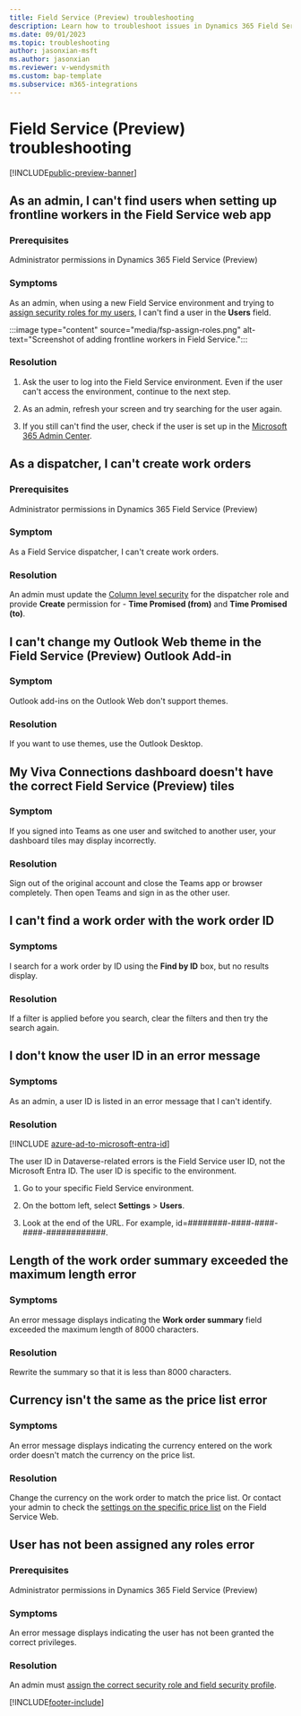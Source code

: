 ```yaml
---
title: Field Service (Preview) troubleshooting
description: Learn how to troubleshoot issues in Dynamics 365 Field Service (Preview).
ms.date: 09/01/2023
ms.topic: troubleshooting
author: jasonxian-msft
ms.author: jasonxian
ms.reviewer: v-wendysmith
ms.custom: bap-template
ms.subservice: m365-integrations
---
```


# Field Service (Preview) troubleshooting

[!INCLUDE[public-preview-banner](../includes/public-preview-banner.md)]

## As an admin, I can't find users when setting up frontline workers in the Field Service web app

### Prerequisites

Administrator permissions in Dynamics 365 Field Service (Preview)

### Symptoms

As an admin, when using a new Field Service environment and trying to [assign security roles for my users](flw-admin.md#assign-security-roles-and-field-security-profiles), I can't find a user in the **Users** field.

   :::image type="content" source="media/fsp-assign-roles.png" alt-text="Screenshot of adding frontline workers in Field Service.":::

### Resolution

1. Ask the user to log into the Field Service environment. Even if the user can't access the environment, continue to the next step.

1. As an admin, refresh your screen and try searching for the user again.

1. If you still can't find the user, check if the user is set up in the [Microsoft 365 Admin Center](https://admin.microsoft.com/).

## As a dispatcher, I can't create work orders

### Prerequisites

Administrator permissions in Dynamics 365 Field Service (Preview)

### Symptom

As a Field Service dispatcher, I can't create work orders.

### Resolution

An admin must update the [Column level security](flw-admin.md#set-up-column-level-security-optional) for the dispatcher role and provide **Create** permission for - **Time Promised (from)** and **Time Promised (to)**.

## I can't change my Outlook Web theme in the Field Service (Preview) Outlook Add-in

### Symptom

Outlook add-ins on the Outlook Web don't support themes.

### Resolution

If you want to use themes, use the Outlook Desktop.

## My Viva Connections dashboard doesn't have the correct Field Service (Preview) tiles

### Symptom

If you signed into Teams as one user and switched to another user, your dashboard tiles may display incorrectly.

### Resolution

Sign out of the original account and close the Teams app or browser completely. Then open Teams and sign in as the other user.

## I can't find a work order with the work order ID

### Symptoms

I search for a work order by ID using the **Find by ID** box, but no results display.

### Resolution

If a filter is applied before you search, clear the filters and then try the search again.

## I don't know the user ID in an error message

### Symptoms

As an admin, a user ID is listed in an error message that I can't identify.

### Resolution

[!INCLUDE [azure-ad-to-microsoft-entra-id](../includes/azure-ad-to-microsoft-entra-id.md)]

The user ID in Dataverse-related errors is the Field Service user ID, not the Microsoft Entra ID. The user ID is specific to the environment.

1. Go to your specific Field Service environment.

1. On the bottom left, select **Settings** > **Users**.

1. Look at the end of the URL. For example, id=########-####-####-####-############.

## Length of the work order summary exceeded the maximum length error

### Symptoms

An error message displays indicating the **Work order summary** field exceeded the maximum length of 8000 characters.

### Resolution

Rewrite the summary so that it is less than 8000 characters.

## Currency isn't the same as the price list error

### Symptoms

An error message displays indicating the currency entered on the work order doesn't match the currency on the price list.

### Resolution

Change the currency on the work order to match the price list. Or contact your admin to check the [settings on the specific price list](create-price-list.md) on the Field Service Web.

## User has not been assigned any roles error

### Prerequisites

Administrator permissions in Dynamics 365 Field Service (Preview)

### Symptoms

An error message displays indicating the user has not been granted the correct privileges.

### Resolution

An admin must [assign the correct security role and field security profile](flw-admin.md#assign-security-roles-and-field-security-profiles).

[!INCLUDE[footer-include](../includes/footer-banner.md)]
